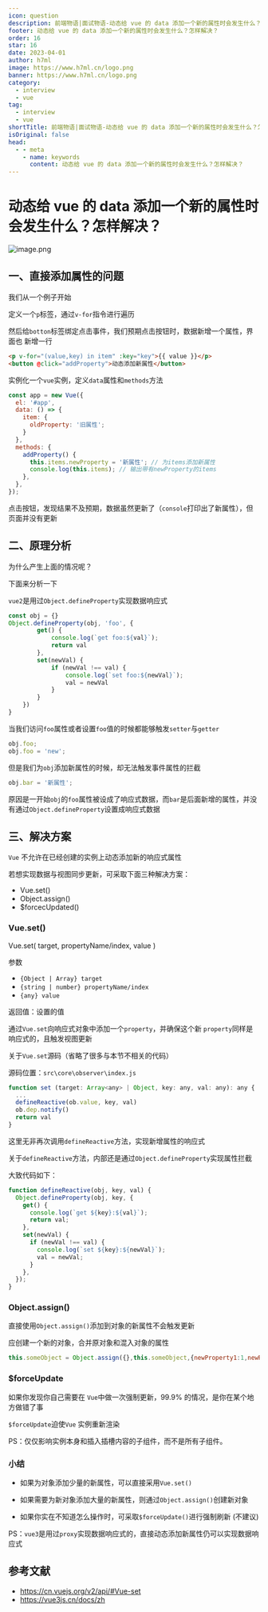 ```yaml
---
icon: question
description: 前端物语|面试物语-动态给 vue 的 data 添加一个新的属性时会发生什么？怎样解决？
footer: 动态给 vue 的 data 添加一个新的属性时会发生什么？怎样解决？
order: 16
star: 16
date: 2023-04-01
author: h7ml
image: https://www.h7ml.cn/logo.png
banner: https://www.h7ml.cn/logo.png
category:
  - interview
  - vue
tag:
  - interview
  - vue
shortTitle: 前端物语|面试物语-动态给 vue 的 data 添加一个新的属性时会发生什么？怎样解决？
isOriginal: false
head:
  - - meta
    - name: keywords
      content: 动态给 vue 的 data 添加一个新的属性时会发生什么？怎样解决？
---
```


# 动态给 vue 的 data 添加一个新的属性时会发生什么？怎样解决？

![image.png](https://static.h7ml.cn/vitepress/assets/images/interview/a502dde0-3acc-11eb-ab90-d9ae814b240d.png)

## 一、直接添加属性的问题

我们从一个例子开始

定义一个`p`标签，通过`v-for`指令进行遍历

然后给`botton`标签绑定点击事件，我们预期点击按钮时，数据新增一个属性，界面也 新增一行

```html
<p v-for="(value,key) in item" :key="key">{{ value }}</p>
<button @click="addProperty">动态添加新属性</button>
```

实例化一个`vue`实例，定义`data`属性和`methods`方法

```js
const app = new Vue({
  el: '#app',
  data: () => {
    item: {
      oldProperty: '旧属性';
    }
  },
  methods: {
    addProperty() {
      this.items.newProperty = '新属性'; // 为items添加新属性
      console.log(this.items); // 输出带有newProperty的items
    },
  },
});
```

点击按钮，发现结果不及预期，数据虽然更新了（`console`打印出了新属性），但页面并没有更新

## 二、原理分析

为什么产生上面的情况呢？

下面来分析一下

`vue2`是用过`Object.defineProperty`实现数据响应式

```js
const obj = {}
Object.defineProperty(obj, 'foo', {
        get() {
            console.log(`get foo:${val}`);
            return val
        },
        set(newVal) {
            if (newVal !== val) {
                console.log(`set foo:${newVal}`);
                val = newVal
            }
        }
    })
}
```

当我们访问`foo`属性或者设置`foo`值的时候都能够触发`setter`与`getter`

```js
obj.foo;
obj.foo = 'new';
```

但是我们为`obj`添加新属性的时候，却无法触发事件属性的拦截

```js
obj.bar = '新属性';
```

原因是一开始`obj`的`foo`属性被设成了响应式数据，而`bar`是后面新增的属性，并没有通过`Object.defineProperty`设置成响应式数据

## 三、解决方案

`Vue` 不允许在已经创建的实例上动态添加新的响应式属性

若想实现数据与视图同步更新，可采取下面三种解决方案：

- Vue.set()
- Object.assign()
- $forcecUpdated()

### Vue.set()

Vue.set( target, propertyName/index, value )

参数

- `{Object | Array} target`
- `{string | number} propertyName/index`
- `{any} value`

返回值：设置的值

通过`Vue.set`向响应式对象中添加一个`property`，并确保这个新 `property`同样是响应式的，且触发视图更新

关于`Vue.set`源码（省略了很多与本节不相关的代码）

源码位置：`src\core\observer\index.js`

```js
function set (target: Array<any> | Object, key: any, val: any): any {
  ...
  defineReactive(ob.value, key, val)
  ob.dep.notify()
  return val
}
```

这里无非再次调用`defineReactive`方法，实现新增属性的响应式

关于`defineReactive`方法，内部还是通过`Object.defineProperty`实现属性拦截

大致代码如下：

```js
function defineReactive(obj, key, val) {
  Object.defineProperty(obj, key, {
    get() {
      console.log(`get ${key}:${val}`);
      return val;
    },
    set(newVal) {
      if (newVal !== val) {
        console.log(`set ${key}:${newVal}`);
        val = newVal;
      }
    },
  });
}
```

### Object.assign()

直接使用`Object.assign()`添加到对象的新属性不会触发更新

应创建一个新的对象，合并原对象和混入对象的属性

```js
this.someObject = Object.assign({},this.someObject,{newProperty1:1,newProperty2:2 ...})
```

### $forceUpdate

如果你发现你自己需要在 `Vue`中做一次强制更新，99.9% 的情况，是你在某个地方做错了事

`$forceUpdate`迫使`Vue` 实例重新渲染

PS：仅仅影响实例本身和插入插槽内容的子组件，而不是所有子组件。

### 小结

- 如果为对象添加少量的新属性，可以直接采用`Vue.set()`

- 如果需要为新对象添加大量的新属性，则通过`Object.assign()`创建新对象

- 如果你实在不知道怎么操作时，可采取`$forceUpdate()`进行强制刷新 (不建议)

PS：`vue3`是用过`proxy`实现数据响应式的，直接动态添加新属性仍可以实现数据响应式

## 参考文献

- <https://cn.vuejs.org/v2/api/#Vue-set>
- <https://vue3js.cn/docs/zh>
